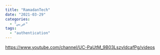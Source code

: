 ```yaml
---
title: "RamadanTech"
date: "2021-03-29"
categories:
  - "عربي"
tags:
  - "authentication"
---
```


https://www.youtube.com/channel/UC-PaUtM_9B03LszvIdcafPg/videos
